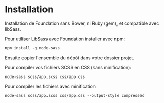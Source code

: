 Installation
===================

Installation de Foundation sans Bower, ni Ruby (gem), et compatible avec libSass.

Pour utiliser LibSass avec Foundation installer avec npm:

    npm install -g node-sass

Ensuite copier l'ensemble du dépôt dans votre dossier projet.

Pour compiler vos fichiers SCSS en CSS (sans minification):

    node-sass scss/app.scss css/app.css

Pour compiler les fichiers avec minification

    node-sass scss/app.scss css/app.css --output-style compressed
